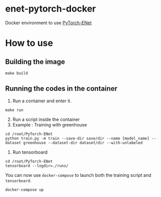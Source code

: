 # enet-pytorch-docker
Docker environment to use [PyTorch-ENet](https://github.com/davidtvs/PyTorch-ENet)

# How to use
## Building the image
```
make build
```

## Running the codes in the container
1. Run a container and enter it.
```
make run
```

2. Run a script inside the container
  1. Example : Training with greenhouse
  ```
  cd /root/PyTorch-ENet
  python train.py -m train --save-dir save/dir --name [model_name] --dataset greenhouse --dataset-dir dataset/dir --with-unlabeled
  ```
  1. Run tensorboard
  ```
  cd /root/PyTorch-ENet
  tensorboard --logdir=./runs/  
  ```
You can now use `docker-compose` to launch both the training script and `tensorboard`.
```
docker-compose up
```
